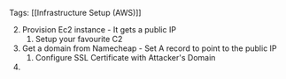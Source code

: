 Tags: [[Infrastructure Setup (AWS)]]

2. Provision Ec2 instance - It gets a public IP
	1. Setup your favourite C2 
3. Get a domain from Namecheap - Set A record to point to the public IP
	1. Configure SSL Certificate with Attacker's Domain
4. 